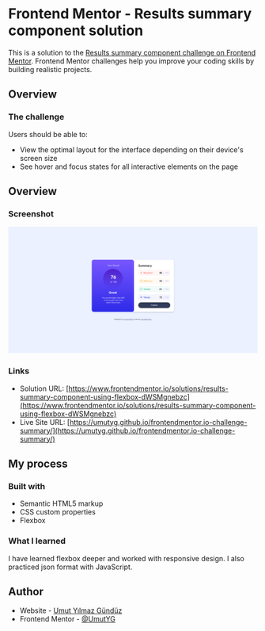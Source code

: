 # Frontend Mentor - Results summary component solution

This is a solution to the [Results summary component challenge on Frontend Mentor](https://www.frontendmentor.io/challenges/results-summary-component-CE_K6s0maV). Frontend Mentor challenges help you improve your coding skills by building realistic projects. 

## Overview

### The challenge

Users should be able to:

- View the optimal layout for the interface depending on their device's screen size
- See hover and focus states for all interactive elements on the page

## Overview

### Screenshot

![](./assets/images/screenshot.png)


### Links

- Solution URL: [https://www.frontendmentor.io/solutions/results-summary-component-using-flexbox-dWSMgnebzc](https://www.frontendmentor.io/solutions/results-summary-component-using-flexbox-dWSMgnebzc)
- Live Site URL: [https://umutyg.github.io/frontendmentor.io-challenge-summary/](https://umutyg.github.io/frontendmentor.io-challenge-summary/)

## My process

### Built with

- Semantic HTML5 markup
- CSS custom properties
- Flexbox

### What I learned

I have learned flexbox deeper and worked with responsive design. I also practiced json format with JavaScript.

## Author

- Website - [Umut Yılmaz Gündüz](https://umutyg.com.tr/)
- Frontend Mentor - [@UmutYG](https://www.frontendmentor.io/profile/yourusername)

